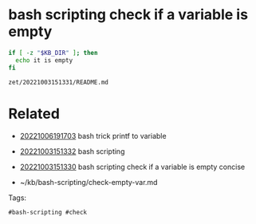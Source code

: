 # bash scripting check if a variable is empty
```bash
if [ -z "$KB_DIR" ]; then
  echo it is empty
fi
```

` zet/20221003151331/README.md `

# Related

- [20221006191703](/zet/20221006191703/README.md) bash trick printf to variable

- [20221003151332](/zet/20221003151332/README.md) bash scripting
- [20221003151330](/zet/20221003151330/README.md) bash scripting check if a variable is empty concise
- ~/kb/bash-scripting/check-empty-var.md

Tags:

    #bash-scripting #check 
